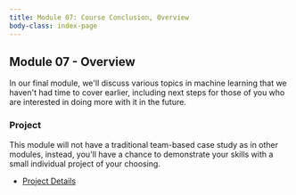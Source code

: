 ```yaml
---
title: Module 07: Course Conclusion, Overview
body-class: index-page
---
```


## Module 07 - Overview

In our final module, we'll discuss various topics in machine learning that we haven't had time to cover earlier, including next steps for those of you who are interested in doing more with it in the future.

### Project

This module will not have a traditional team-based case study as in other modules, instead, you'll have a chance to demonstrate your skills with a small individual project of your choosing.

* [Project Details](./project.html)
